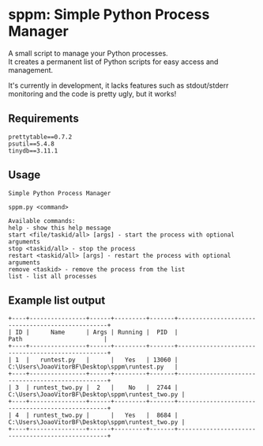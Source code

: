 # sppm: Simple Python Process Manager
A small script to manage your Python processes.  
It creates a permanent list of Python scripts for easy access and management.

It's currently in development, it lacks features such as stdout/stderr monitoring and the code is pretty ugly, but it works!

## Requirements
```
prettytable==0.7.2
psutil==5.4.8
tinydb==3.11.1
```

## Usage
```
Simple Python Process Manager

sppm.py <command>

Available commands:
help - show this help message
start <file/taskid/all> [args] - start the process with optional arguments
stop <taskid/all> - stop the process
restart <taskid/all> [args] - restart the process with optional arguments
remove <taskid> - remove the process from the list
list - list all processes
```

## Example list output
```
+----+----------------+------+---------+-------+--------------------------------------------------+
| ID |      Name      | Args | Running |  PID  |                       Path                       |
+----+----------------+------+---------+-------+--------------------------------------------------+
| 1  |   runtest.py   |      |   Yes   | 13060 |   C:\Users\JoaoVitorBF\Desktop\sppm\runtest.py   |
+----+----------------+------+---------+-------+--------------------------------------------------+
| 3  | runtest_two.py |  2   |    No   |  2744 | C:\Users\JoaoVitorBF\Desktop\sppm\runtest_two.py |
+----+----------------+------+---------+-------+--------------------------------------------------+
| 4  | runtest_two.py |      |   Yes   |  8684 | C:\Users\JoaoVitorBF\Desktop\sppm\runtest_two.py |
+----+----------------+------+---------+-------+--------------------------------------------------+

```
